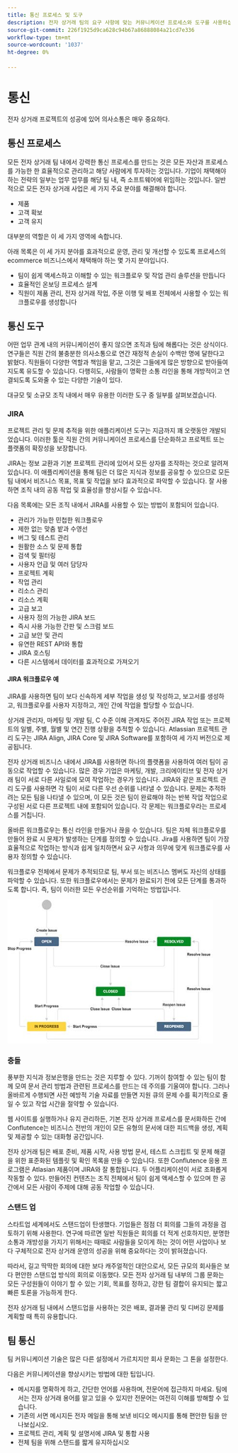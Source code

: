 ```yaml
---
title: 통신 프로세스 및 도구
description: 전자 상거래 팀의 요구 사항에 맞는 커뮤니케이션 프로세스와 도구를 사용하십시오.
source-git-commit: 226f1925d9ca628c94b67a86888084a21cd7e336
workflow-type: tm+mt
source-wordcount: '1037'
ht-degree: 0%

---
```



# 통신

전자 상거래 프로젝트의 성공에 있어 의사소통은 매우 중요하다.

## 통신 프로세스

모든 전자 상거래 팀 내에서 강력한 통신 프로세스를 만드는 것은 모든 자산과 프로세스를 가능한 한 효율적으로 관리하고 해당 사람에게 투자하는 것입니다. 기업이 채택해야 하는 전략의 일부는 업무 업무를 해당 팀 내, 즉 소프트웨어에 위임하는 것입니다. 일반적으로 모든 전자 상거래 사업은 세 가지 주요 분야를 해결해야 합니다.

- 제품
- 고객 확보
- 고객 유지

대부분의 역할은 이 세 가지 영역에 속합니다.

아래 목록은 이 세 가지 분야를 효과적으로 운영, 관리 및 개선할 수 있도록 프로세스의 ecommerce 비즈니스에서 채택해야 하는 몇 가지 분야입니다.

- 팀이 쉽게 액세스하고 이해할 수 있는 워크플로우 및 작업 관리 솔루션을 만듭니다
- 효율적인 온보딩 프로세스 설계
- 직원이 제품 관리, 전자 상거래 작업, 주문 이행 및 배포 전체에서 사용할 수 있는 워크플로우를 생성합니다

## 통신 도구

어떤 업무 관계 내의 커뮤니케이션이 좋지 않으면 조직과 팀에 해롭다는 것은 상식이다. 연구들은 직원 간의 불충분한 의사소통으로 연간 재정적 손실이 수백만 명에 달한다고 밝혔다. 직원들이 다양한 역할과 책임을 맡고, 그것은 그들에게 많은 방향으로 받아들여지도록 유도할 수 있습니다. 다행히도, 사람들이 명확한 소통 라인을 통해 개방적이고 연결되도록 도와줄 수 있는 다양한 기술이 있다.

대규모 및 소규모 조직 내에서 매우 유용한 이러한 도구 중 일부를 살펴보겠습니다.

### JIRA

프로젝트 관리 및 문제 추적을 위한 애플리케이션 도구는 지금까지 꽤 오랫동안 개발되었습니다. 이러한 툴은 직원 간의 커뮤니케이션 프로세스를 단순화하고 프로젝트 또는 플랫폼의 확장성을 보장합니다.

JIRA는 정보 교환과 기본 프로젝트 관리에 있어서 모든 상자를 조작하는 것으로 알려져 있습니다. 이 애플리케이션을 통해 팀은 더 많은 지식과 정보를 공유할 수 있으므로 모든 팀 내에서 비즈니스 목표, 목표 및 작업을 보다 효과적으로 파악할 수 있습니다. 잘 사용하면 조직 내의 공동 작업 및 효율성을 향상시킬 수 있습니다.

다음 목록에는 모든 조직 내에서 JIRA를 사용할 수 있는 방법이 포함되어 있습니다.

- 관리가 가능한 민첩한 워크플로우
- 제한 없는 맞춤 밭과 수영선
- 버그 및 테스트 관리
- 원활한 소스 및 문제 통합
- 검색 및 필터링
- 사용자 언급 및 여러 담당자
- 프로젝트 계획
- 작업 관리
- 리소스 관리
- 리소스 계획
- 고급 보고
- 사용자 정의 가능한 JIRA 보드
- 즉시 사용 가능한 간판 및 스크럼 보드
- 고급 보안 및 관리
- 유연한 REST API와 통합
- JIRA 호스팅
- 다른 시스템에서 데이터를 효과적으로 가져오기

#### JIRA 워크플로우 예

JIRA를 사용하면 팀이 보다 신속하게 세부 작업을 생성 및 작성하고, 보고서를 생성하고, 워크플로우를 사용자 지정하고, 개인 간에 작업을 할당할 수 있습니다.

상거래 관리자, 마케팅 및 개발 팀, C 수준 이해 관계자도 주어진 JIRA 작업 또는 프로젝트의 일별, 주별, 월별 및 연간 진행 상황을 추적할 수 있습니다. Atlassian 프로젝트 관리 도구는 JIRA Align, JIRA Core 및 JIRA Software를 포함하여 세 가지 버전으로 제공됩니다.

전자 상거래 비즈니스 내에서 JIRA를 사용하면 하나의 플랫폼을 사용하여 여러 팀이 공동으로 작업할 수 있습니다. 많은 경우 기업은 마케팅, 개발, 크리에이티브 및 전자 상거래 팀이 서로 다른 사일로에 모여 작업하는 경우가 있습니다. JIRA와 같은 프로젝트 관리 도구를 사용하면 각 팀이 서로 다른 우선 순위를 나타낼 수 있습니다. 문제는 추적하려는 모든 팀을 나타낼 수 있으며, 이 모든 것은 팀이 완료해야 하는 반복 작업 작업으로 구성된 서로 다른 프로젝트 내에 포함되어 있습니다. 각 문제는 워크플로우라는 프로세스를 거칩니다.

올바른 워크플로우는 통신 라인을 만들거나 끊을 수 있습니다. 팀은 자체 워크플로우를 만들어 완료 시 문제가 발생하는 단계를 정의할 수 있습니다. Jira를 사용하면 팀이 가장 효율적으로 작업하는 방식과 쉽게 일치하면서 요구 사항과 의무에 맞게 워크플로우를 사용자 정의할 수 있습니다.

워크플로우 전체에서 문제가 추적되므로 팀, 부서 또는 비즈니스 멤버도 자신의 상태를 파악할 수 있습니다. 또한 워크플로우에서는 문제가 완료되기 전에 모든 단계를 통과하도록 합니다. 즉, 팀이 이러한 모든 우선순위를 기억하는 방법입니다.

![JIRA 워크플로우 예제 다이어그램](../../assets/playbooks/jira-workflow-example.png)

### 충돌

풍부한 지식과 정보은행을 만드는 것은 지루할 수 있다. 기꺼이 참여할 수 있는 팀이 함께 모여 문서 관리 방법과 관련된 프로세스를 만드는 데 주의를 기울여야 합니다. 그러나 올바르게 수행되면 사전 예방적 기술 자료를 만들면 지원 큐의 문제 수를 획기적으로 줄일 수 있고 작업 시간을 절약할 수 있습니다.

웹 사이트를 실행하거나 유지 관리하든, 기본 전자 상거래 프로세스를 문서화하든 간에 Conflutence는 비즈니스 전반의 개인이 모든 유형의 문서에 대한 피드백을 생성, 계획 및 제공할 수 있는 대화형 공간입니다.

전자 상거래 팀은 배포 준비, 제품 시작, 사용 방법 문서, 테스트 스크립트 및 문제 해결을 위한 표준화된 템플릿 및 확인 목록을 만들 수 있습니다. 또한 Conflutence 응용 프로그램은 Atlasian 제품이며 JIRA와 잘 통합됩니다. 두 어플리케이션이 서로 조화롭게 작동할 수 있다. 만들어진 컨텐츠는 조직 전체에서 팀이 쉽게 액세스할 수 있으며 한 공간에서 모든 사람이 주제에 대해 공동 작업할 수 있습니다.

### 스탠드 업

스타트업 세계에서도 스탠드업이 탄생했다. 기업들은 점점 더 회의를 그들의 과정을 검토하기 위해 사용한다. 연구에 따르면 일반 직원들은 회의를 더 적게 선호하지만, 분명한 소통과 개방성을 가지기 위해서는 때때로 사람들을 모이게 하는 것이 어떤 사업이나 보다 구체적으로 전자 상거래 운영의 성공을 위해 중요하다는 것이 밝혀졌습니다.

따라서, 길고 딱딱한 회의에 대한 보다 캐주얼적인 대안으로서, 모든 규모의 회사들은 보다 편안한 스탠드업 방식의 회의로 이동했다. 모든 전자 상거래 팀 내부의 그룹 문화는 모든 구성원들이 이야기 할 수 있는 기회, 목표를 정하고, 강한 팀 결합이 유지되는 짧고 빠른 토론을 가능하게 한다.

전자 상거래 팀 내에서 스탠드업을 사용하는 것은 배포, 결과물 관리 및 디버깅 문제를 계획할 때 특히 유용합니다.

## 팀 통신

팀 커뮤니케이션 기술은 많은 다른 설정에서 가르치지만 회사 문화는 그 톤을 설정한다.

다음은 커뮤니케이션을 향상시키는 방법에 대한 팁입니다.

- 메시지를 명확하게 하고, 간단한 언어를 사용하며, 전문어에 접근하지 마세요. 팀에서는 전자 상거래 용어를 알고 있을 수 있지만 전문어는 여전히 이해를 방해할 수 있습니다.
- 기존의 서면 메시지든 전자 메일을 통해 보낸 비디오 메시지를 통해 편안한 팀을 만나보십시오.
- 프로젝트 관리, 계획 및 설명서에 JIRA 및 통합 사용
- 전체 팀을 위해 스탠드를 짧게 유지하십시오
